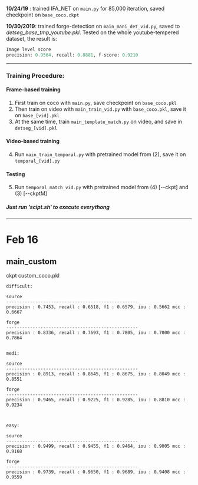 **10/24/19** : trained IFA_NET on `main.py` for 85,000 iteration, saved checkpoint on `base_coco.ckpt`

**10/30/2019**: trained forge-detection on `main_mani_det_vid.py`, saved to *detseg_base_tmp_youtube.pkl*. Tested on the whole youtube-tempered dataset, the result is:
```python
Image level score                                                    
precision: 0.9564, recall: 0.8881, f-score: 0.9210
```
---
### Training Procedure:
#### Frame-based training
1. First train on coco with `main.py`, save checkpoint on `base_coco.pkl`
2. Then train on video with `main_train_vid.py` with `base_coco.pkl`, save it on `base_[vid].pkl`
3. At the same time, train `main_template_match.py` on video, and save in `detseg_[vid].pkl`

#### Video-based training
4. Run `main_train_temporal.py` with pretrained model from (2), save it on `temporal_[vid].py`

#### Testing
5. Run `temporal_match_vid.py` with pretrained model from (4) [--ckpt] and (3) [--ckptM]

##### Just run 'scipt.sh' to execute everythong
---


# Feb 16

## main_custom
ckpt custom_coco.pkl
```
difficult:

source 
--------------------------------------------------
precision : 0.7453, recall : 0.6518, f1 : 0.6579, iou : 0.5662 mcc : 0.6667

forge 
--------------------------------------------------
precision : 0.8336, recall : 0.7693, f1 : 0.7805, iou : 0.7000 mcc : 0.7864


medi:

source
--------------------------------------------------
precision : 0.8913, recall : 0.8645, f1 : 0.8675, iou : 0.8049 mcc : 0.8551
   
forge                                  
--------------------------------------------------
precision : 0.9465, recall : 0.9225, f1 : 0.9285, iou : 0.8810 mcc : 0.9234



easy:

source                                                                     
--------------------------------------------------
precision : 0.9499, recall : 0.9455, f1 : 0.9464, iou : 0.9005 mcc : 0.9168
                                                  
forge                                                                      
--------------------------------------------------
precision : 0.9739, recall : 0.9650, f1 : 0.9689, iou : 0.9408 mcc : 0.9559

```

